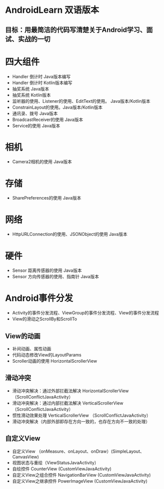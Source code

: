 # AndroidLearn 双语版本
## 目标：用最简洁的代码写清楚关于Android学习、面试、实战的一切

# 四大组件
- Handler 倒计时 Java版本编写
- Handler 倒计时 Kotlin版本编写
- 抽奖系统 Java版本
- 抽奖系统 Kotlin版本
- 监听器的使用、Listener的使用、EditText的使用。 Java版本/Kotlin版本
- ConstrainLayout的使用。Java版本/Kotlin版本
- 通讯录、拨号 Java版本
- BroadcastReceiver的使用 Java版本
- Service的使用 Java版本

# 相机
- Camera2相机的使用 Java版本

# 存储
- SharePreferences的使用 Java版本

# 网络
- HttpURLConnection的使用、JSONObject的使用 Java版本

# 硬件
- Sensor 距离传感器的使用 Java版本
- Sensor 方向传感器的使用、指南针 Java版本

# Android事件分发
- Activity的事件分发流程、ViewGroup的事件分发流程、View的事件分发流程
- View的滑动之ScrollBy和ScrollTo


## View的动画
- 补间动画、属性动画
- 代码动态修改View的LayoutParams
- Scroller动画的使用 HorizontalScrollerView

## 滑动冲突
- 滑动冲突解决：通过外部拦截法解决 HorizontalScrollerView （ScrollConflictJavaActivity）
- 滑动冲突解决：通过内部拦截法解决 VerticalScrollerView （ScrollConflictJavaActivity）
- 惯性滑动效果处理 VerticalScrollerView （ScrollConflictJavaActivity）
- 滑动冲突解决（内部外部即存在方向一致的，也存在方向不一致的处理）

## 自定义View
- 自定义View （onMeasure、onLayout、onDraw）(SimpleLayout、CanvasView)
- 视图状态与重绘（ViewStatusJavaActivity）
- 自绘控件 CounterView (CustomViewJavaActivity)
- 自定义View之组合控件 NavigationBarView (CustomViewJavaActivity)
- 自定义View之继承控件 PowerImageView (CustomViewJavaActivity)